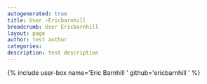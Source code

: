 ```yaml
---
autogenerated: true
title: User ›Ericbarnhill
breadcrumb: User Ericbarnhill
layout: page
author: test author
categories: 
description: test description
---
```


{% include user-box name='Eric Barnhill ' github='ericbarnhill ' %}
